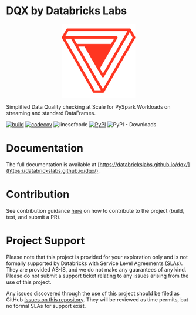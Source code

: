 DQX by Databricks Labs
===

<p align="center">
    <a href="https://github.com/databrickslabs/dqx">
        <img src="./docs/dqx/static/img/logo.svg" class="align-center" width="200" height="200" alt="logo" />
    </a>
</p>


Simplified Data Quality checking at Scale for PySpark Workloads on streaming and standard DataFrames.

[![build](https://github.com/databrickslabs/dqx/actions/workflows/push.yml/badge.svg)](https://github.com/databrickslabs/dqx/actions/workflows/push.yml) 
[![codecov](https://codecov.io/github/databrickslabs/dqx/graph/badge.svg)](https://codecov.io/github/databrickslabs/dqx) 
![linesofcode](https://aschey.tech/tokei/github/databrickslabs/dqx?category=code)
[![PyPI](https://img.shields.io/pypi/v/databricks-labs-dqx?label=pypi%20package&cacheSeconds=3600)](https://pypi.org/project/databricks-labs-dqx/) 
![PyPI - Downloads](https://img.shields.io/pypi/dm/databricks-labs-dqx)


# Documentation

The full documentation is available at [https://databrickslabs.github.io/dqx/](https://databrickslabs.github.io/dqx/).

# Contribution

See contribution guidance [here](https://databrickslabs.github.io/dqx/docs/dev/contributing/) on how to contribute to the project (build, test, and submit a PR).


# Project Support

Please note that this project is provided for your exploration only and is not 
formally supported by Databricks with Service Level Agreements (SLAs). They are 
provided AS-IS, and we do not make any guarantees of any kind. Please do not 
submit a support ticket relating to any issues arising from the use of this project.

Any issues discovered through the use of this project should be filed as GitHub 
[Issues on this repository](https://github.com/databrickslabs/dqx/issues). 
They will be reviewed as time permits, but no formal SLAs for support exist.
